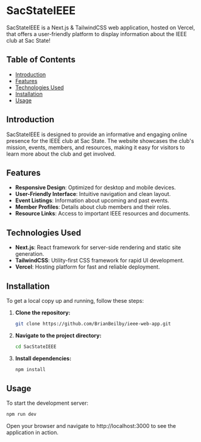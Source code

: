# SacStateIEEE

SacStateIEEE is a Next.js & TailwindCSS web application, hosted on Vercel, that offers a user-friendly platform to display information about the IEEE club at Sac State!

## Table of Contents

- [Introduction](#introduction)
- [Features](#features)
- [Technologies Used](#technologies-used)
- [Installation](#installation)
- [Usage](#usage)

## Introduction

SacStateIEEE is designed to provide an informative and engaging online presence for the IEEE club at Sac State. The website showcases the club's mission, events, members, and resources, making it easy for visitors to learn more about the club and get involved.

## Features

- **Responsive Design**: Optimized for desktop and mobile devices.
- **User-Friendly Interface**: Intuitive navigation and clean layout.
- **Event Listings**: Information about upcoming and past events.
- **Member Profiles**: Details about club members and their roles.
- **Resource Links**: Access to important IEEE resources and documents.

## Technologies Used

- **Next.js**: React framework for server-side rendering and static site generation.
- **TailwindCSS**: Utility-first CSS framework for rapid UI development.
- **Vercel**: Hosting platform for fast and reliable deployment.

## Installation

To get a local copy up and running, follow these steps:

1. **Clone the repository:**
    ```bash
    git clone https://github.com/BrianBeilby/ieee-web-app.git
    ```

2. **Navigate to the project directory:**
    ```bash
    cd SacStateIEEE
    ```

3. **Install dependencies:**
    ```bash
    npm install
    ```

## Usage

To start the development server:

```bash
npm run dev
```
Open your browser and navigate to http://localhost:3000 to see the application in action.
